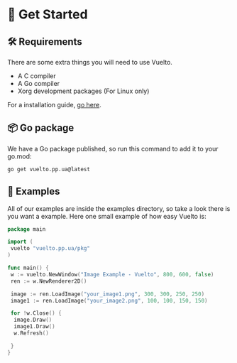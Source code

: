 # 🚀 Get Started

## 🛠️ Requirements

There are some extra things you will need to use Vuelto.

- A C compiler
- A Go compiler
- Xorg development packages (For Linux only)

For a installation guide, [go here](install.md).

## 📦 Go package

We have a Go package published, so run this command to add it to your go.mod:

```bash
go get vuelto.pp.ua@latest
```

## 🌟 Examples

All of our examples are inside the examples directory, so take a look there is you want a example. Here one small example of how easy Vuelto is:

```go
package main

import (
 vuelto "vuelto.pp.ua/pkg"
)

func main() {
 w := vuelto.NewWindow("Image Example - Vuelto", 800, 600, false)
 ren := w.NewRenderer2D()

 image := ren.LoadImage("your_image1.png", 300, 300, 250, 250)
 image1 := ren.LoadImage("your_image2.png", 100, 100, 150, 150)

 for !w.Close() {
  image.Draw()
  image1.Draw()
  w.Refresh()

 }
}
```
